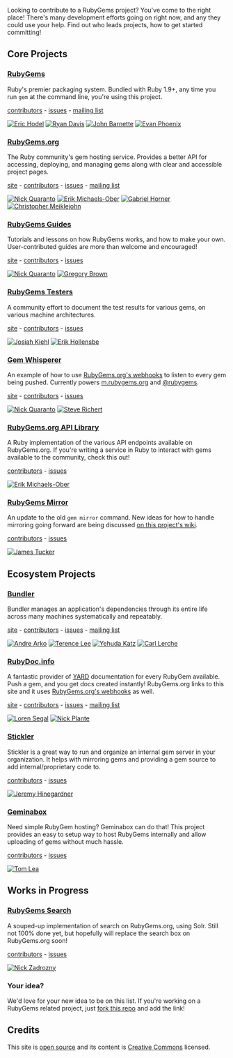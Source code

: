 Looking to contribute to a RubyGems project? You've come to the right place!
There's many development efforts going on right now, and any they could use
your help. Find out who leads projects, how to get started committing!

## Core Projects

### [RubyGems](https://github.com/rubygems/rubygems)

Ruby's premier packaging system. Bundled with Ruby 1.9+, any time you run
`gem` at the command line, you're using this project.

[contributors](http://it.isagit.com/rubygems/rubygems) -
[issues](http://github.com/rubygems/rubygems/issues) -
[mailing list](http://rubyforge.org/mailman/listinfo/rubygems-developers)

[![Eric Hodel](https://secure.gravatar.com/avatar/58479f76374a3ba3c69b9804163f39f4?s=32)](http://github.com/drbrain)
[![Ryan Davis](https://secure.gravatar.com/avatar/16c4b19d8670085a428787f8b2438223?s=32)](http://github.com/zenspider)
[![John Barnette](https://secure.gravatar.com/avatar/c237cf537a06b60921c97804679e3b15?s=32)](http://github.com/jbarnette)
[![Evan Phoenix](https://secure.gravatar.com/avatar/540cb3b3712ffe045113cb03bab616a2?s=32)](http://github.com/evanphx)

### [RubyGems.org](https://github.com/rubygems/rubygems.org)

The Ruby community's gem hosting service. Provides a better API for accessing,
deploying, and managing gems along with clear and accessible project pages.

[site](http://rubygems.org) -
[contributors](http://it.isagit.com/rubygems/rubygems.org) -
[issues](http://github.com/rubygems/rubygems.org/issues) -
[mailing list](https://groups.google.com/forum/#!forum/gemcutter)

[![Nick Quaranto](https://secure.gravatar.com/avatar/eb8975af8e49e19e3dd6b6b84a542e26?s=32)](http://github.com/qrush)
[![Erik Michaels-Ober](https://secure.gravatar.com/avatar/1f74b13f1e5c6c69cb5d7fbaabb1e2cb?s=32)](http://github.com/sferik)
[![Gabriel Horner](https://secure.gravatar.com/avatar/8f0660cdc9f5d91c7d97456f8f0be8c7?s=32)](http://github.com/cldwalker)
[![Christopher Meiklejohn](https://secure.gravatar.com/avatar/3e09fee7b359be847ed5fa48f524a3d3?s=32)](http://github.com/cmeiklejohn)

### [RubyGems Guides](https://github.com/rubygems/guides)

Tutorials and lessons on how RubyGems works, and how to make your own.
User-contributed guides are more than welcome and encouraged!

[site](http://guides.rubygems.org) -
[contributors](http://it.isagit.com/rubygems/guides) -
[issues](http://github.com/rubygems/guides/issues)

[![Nick Quaranto](https://secure.gravatar.com/avatar/eb8975af8e49e19e3dd6b6b84a542e26?s=32)](http://github.com/qrush)
[![Gregory Brown](https://secure.gravatar.com/avatar/31e038e4e9330f6c75ccfd1fca8010ee?s=32)](http://github.com/sandal)

### [RubyGems Testers](https://github.com/rubygems/rubygems-test)

A community effort to document the test results for various gems,
on various machine architectures.

[site](http://test.rubygems.org/) -
[contributors](http://it.isagit.com/rubygems/rubygems-test) -
[issues](https://github.com/rubygems/rubygems-test/issues)

[![Josiah Kiehl](https://secure.gravatar.com/avatar/4b1e87301a43b027903617a98d61831a?s=32)](http://github.com/bluepojo)
[![Erik Hollensbe](https://secure.gravatar.com/avatar/1b641a79b2717f2d582ad455b40d5b89?s=32)](http://github.com/erikh)

### [Gem Whisperer](https://github.com/rubygems/gemwhisperer)

An example of how to use [RubyGems.org's
webhooks](http://guides.rubygems.org/rubygems-org-api/#webhook) to listen to every gem being
pushed. Currently powers [m.rubygems.org](http://m.rubygems.org) and
[@rubygems](http://twitter.com/rubygems).

[site](http://m.rubygems.org/) -
[contributors](http://it.isagit.com/rubygems/gemwhisperer) -
[issues](https://github.com/rubygems/gemwhisperer/issues)

[![Nick Quaranto](https://secure.gravatar.com/avatar/eb8975af8e49e19e3dd6b6b84a542e26?s=32)](http://github.com/qrush)
[![Steve Richert](https://secure.gravatar.com/avatar/0887991a8846577a6aa85433d6ab3ea2?s=32)](http://github.com/laserlemon)

### [RubyGems.org API Library](https://github.com/rubygems/gems)

A Ruby implementation of the various API endpoints available on RubyGems.org.
If you're writing a service in Ruby to interact with gems available to the
community, check this out!

[contributors](http://it.isagit.com/rubygems/gems) -
[issues](https://github.com/rubygems/gems/issues)

[![Erik Michaels-Ober](https://secure.gravatar.com/avatar/1f74b13f1e5c6c69cb5d7fbaabb1e2cb?s=32)](http://github.com/sferik)

### [RubyGems Mirror](https://github.com/rubygems/rubygems-mirror)

An update to the old `gem mirror` command. New ideas for how to handle
mirroring going forward are being discussed [on this project's
wiki](https://github.com/rubygems/rubygems-mirror/wiki/Mirroring-2.0).

[contributors](http://it.isagit.com/rubygems/rubygems-mirror) -
[issues](https://github.com/rubygems/rubygems-mirror/issues)

[![James Tucker](https://secure.gravatar.com/avatar/b19b02a49b433c9e2e6e6c43785d2bfb?s=32)](http://github.com/raggi)

## Ecosystem Projects

### [Bundler](https://github.com/carlhuda/bundler)

Bundler manages an application's dependencies through its entire life across
many machines systematically and repeatably.

[site](http://gembundler.com/) -
[contributors](http://it.isagit.com/carlhuda/bundler) -
[issues](https://github.com/carlhuda/bundler/issues) -
[mailing list](https://groups.google.com/forum/#!forum/ruby-bundler)

[![Andre Arko](https://secure.gravatar.com/avatar/fb389f1e8b98d5d03be29e9dd309b3be?s=32)](http://github.com/indirect)
[![Terence Lee](https://secure.gravatar.com/avatar/efb7c66871043330ce1310a9bdd0aaf6?s=32)](http://github.com/hone)
[![Yehuda Katz](https://secure.gravatar.com/avatar/428167a3ec72235ba971162924492609?s=32)](http://github.com/wycats)
[![Carl Lerche](https://secure.gravatar.com/avatar/da5274b27cc6c0f505495bf5d504575d?s=32)](http://github.com/carllerche)

### [RubyDoc.info](https://github.com/lsegal/rubydoc.info)

A fantastic provider of [YARD](http://yardoc.org) documentation for every
RubyGem available. Push a gem, and you get docs created instantly!
RubyGems.org links to this site and it uses [RubyGems.org's
webhooks](http://guides.rubygems.org/rubygems-org-api/#webhook) as well.

[site](http://rubydoc.info) -
[contributors](http://it.isagit.com/lsegal/rubydoc.info) -
[issues](https://github.com/lsegal/rubydoc.info/issues) -
[mailing list](https://groups.google.com/forum/#!forum/yardoc)

[![Loren Segal](https://secure.gravatar.com/avatar/510395998b7e929a8f48dc8cdb087379?s=32)](http://github.com/lsegal)
[![Nick Plante](https://secure.gravatar.com/avatar/9ea5b82a23b081cdc7e2ac5e2282c852?s=32)](http://github.com/zapnap)

### [Stickler](https://github.com/copiousfreetime/stickler)

Stickler is a great way to run and organize an internal gem server in your
organization. It helps with mirroring gems and providing a gem source to add
internal/proprietary code to.

[contributors](http://it.isagit.com/copiousfreetime/stickler) -
[issues](https://github.com/copiousfreetime/stickler/issues)

[![Jeremy Hinegardner](https://secure.gravatar.com/avatar/cff2d90ae70bbbb5d4865d8412159f85?s=32)](http://github.com/copiousfreetime)

### [Geminabox](https://github.com/cwninja/geminabox)

Need simple RubyGem hosting? Geminabox can do that! This project provides an
easy to setup way to host RubyGems internally and allow uploading of gems
without much hassle.

[contributors](http://it.isagit.com/cwninja/geminabox) -
[issues](https://github.com/cwninja/geminabox/issues)

[![Tom Lea](https://secure.gravatar.com/avatar/f61c5838432c656ea88dd77a56a40f52?s=32)](http://github.com/cwninja)

## Works in Progress

### [RubyGems Search](https://github.com/rubygems/search)

A souped-up implementation of search on RubyGems.org, using Solr. Still not
100% done yet, but hopefully will replace the search box on RubyGems.org soon!

[contributors](http://it.isagit.com/rubygems/search) -
[issues](https://github.com/rubygems/search/issues)

[![Nick Zadrozny](https://secure.gravatar.com/avatar/5198f305281b34927f936ba77cffcbf6?s=32)](http://github.com/nz)

### Your idea?

We'd love for your new idea to be on this list. If you're working on a
RubyGems related project, just [fork this
repo](http://github.com/rubygems/contribute) and add the link!

## Credits

This site is [open source](https://github.com/rubygems/community) and its content is
[Creative Commons](https://github.com/rubygems/community/blob/gh-pages/CC-LICENSE)
licensed.
